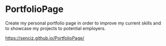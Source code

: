# PortfolioPage

Create my personal portfolio page in order to improve my current skills and to showcase my projects to potential employers.

https://senciz.github.io/PortfolioPage/
